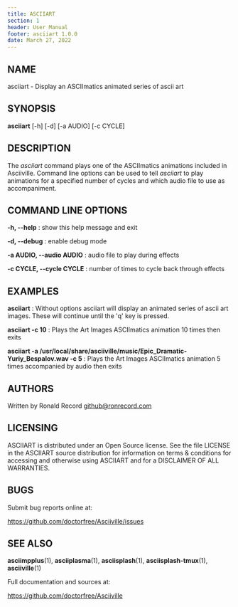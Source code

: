 ```yaml
---
title: ASCIIART
section: 1
header: User Manual
footer: asciiart 1.0.0
date: March 27, 2022
---
```

## NAME
asciiart - Display an ASCIImatics animated series of ascii art

## SYNOPSIS
**asciiart** [-h] [-d] [-a AUDIO] [-c CYCLE]

## DESCRIPTION
The *asciiart* command plays one of the ASCIImatics animations included in
Asciiville. Command line options can be used to tell *asciiart* to play
animations for a specified number of cycles and which audio file to use
as accompaniment.

## COMMAND LINE OPTIONS
**-h, --help**
: show this help message and exit

**-d, --debug**
: enable debug mode

**-a AUDIO, --audio AUDIO**
: audio file to play during effects

**-c CYCLE, --cycle CYCLE**
: number of times to cycle back through effects

## EXAMPLES
**asciiart**
: Without options asciiart will display an animated series of ascii art images. These will continue until the 'q' key is pressed.

**asciiart -c 10**
: Plays the Art Images ASCIImatics animation 10 times then exits 

**asciiart -a /usr/local/share/asciiville/music/Epic_Dramatic-Yuriy_Bespalov.wav -c 5**
: Plays the Art Images ASCIImatics animation 5 times accompanied by audio then exits 

## AUTHORS
Written by Ronald Record github@ronrecord.com

## LICENSING
ASCIIART is distributed under an Open Source license.
See the file LICENSE in the ASCIIART source distribution
for information on terms &amp; conditions for accessing and
otherwise using ASCIIART and for a DISCLAIMER OF ALL WARRANTIES.

## BUGS
Submit bug reports online at:

https://github.com/doctorfree/Asciiville/issues

## SEE ALSO
**asciimpplus**(1), **asciiplasma**(1), **asciisplash**(1), **asciisplash-tmux**(1), **asciiville**(1)

Full documentation and sources at:

https://github.com/doctorfree/Asciiville

